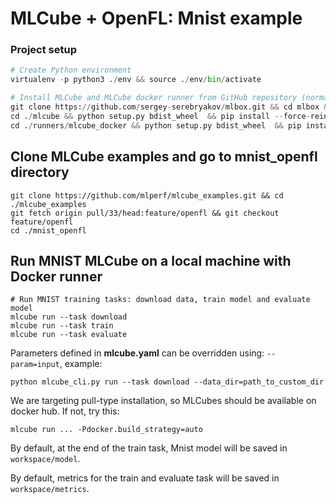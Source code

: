 # MLCube + OpenFL: Mnist example

### Project setup
```Python
# Create Python environment 
virtualenv -p python3 ./env && source ./env/bin/activate

# Install MLCube and MLCube docker runner from GitHub repository (normally, users will just run `pip install mlcube mlcube_docker`)
git clone https://github.com/sergey-serebryakov/mlbox.git && cd mlbox && git checkout feature/configV2
cd ./mlcube && python setup.py bdist_wheel  && pip install --force-reinstall ./dist/mlcube-* && cd ..
cd ./runners/mlcube_docker && python setup.py bdist_wheel  && pip install --force-reinstall --no-deps ./dist/mlcube_docker-* && cd ../../..
```

## Clone MLCube examples and go to mnist_openfl directory
```
git clone https://github.com/mlperf/mlcube_examples.git && cd ./mlcube_examples
git fetch origin pull/33/head:feature/openfl && git checkout feature/openfl
cd ./mnist_openfl
```

## Run MNIST MLCube on a local machine with Docker runner
```
# Run MNIST training tasks: download data, train model and evaluate model
mlcube run --task download
mlcube run --task train
mlcube run --task evaluate
```

Parameters defined in **mlcube.yaml** can be overridden using: `--param=input`, example:

```
python mlcube_cli.py run --task download --data_dir=path_to_custom_dir
```

We are targeting pull-type installation, so MLCubes should be available on docker hub. If not, try this:

```
mlcube run ... -Pdocker.build_strategy=auto
```

By default, at the end of the train task, Mnist model will be saved in `workspace/model`.

By default, metrics for the train and evaluate task will be saved in `workspace/metrics`.
